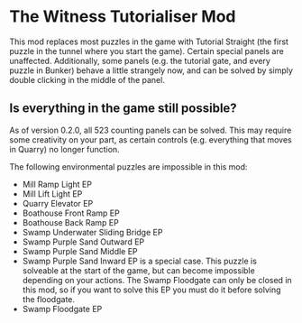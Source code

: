 # The Witness Tutorialiser Mod

This mod replaces most puzzles in the game with Tutorial Straight (the first puzzle in the tunnel where you start the game). Certain special panels are unaffected. Additionally, some panels (e.g. the tutorial gate, and every puzzle in Bunker) behave a little strangely now, and can be solved by simply double clicking in the middle of the panel.

## Is everything in the game still possible?

As of version 0.2.0, all 523 counting panels can be solved. This may require some creativity on your part, as certain controls (e.g. everything that moves in Quarry) no longer function.

The following environmental puzzles are impossible in this mod:

* Mill Ramp Light EP
* Mill Lift Light EP
* Quarry Elevator EP
* Boathouse Front Ramp EP
* Boathouse Back Ramp EP
* Swamp Underwater Sliding Bridge EP
* Swamp Purple Sand Outward EP
* Swamp Purple Sand Middle EP
* Swamp Purple Sand Inward EP is a special case. This puzzle is solveable at the start of the game, but can become impossible depending on your actions. The Swamp Floodgate can only be closed in this mod, so if you want to solve this EP you must do it before solving the floodgate.
* Swamp Floodgate EP
